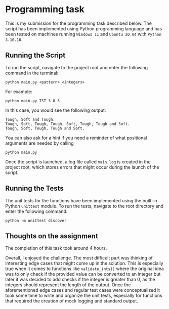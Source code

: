 # Programming task 
This is my submission for the programming task described below. The script has been implemented using Python programming language and has been tested on machines running `Windows 11` and `Ubuntu 20.04` with `Python 3.10.10`.

## Running the Script
To run the script, navigate to the project root and enter the following command in the terminal:
```
python main.py <pattern> <integers>
```
For example:
```
python main.py TST 3 8 5
```
In this case, you would see the following output:
```
Tough, Soft and Tough.
Tough, Soft, Tough, Tough, Soft, Tough, Tough and Soft.
Tough, Soft, Tough, Tough and Soft.
```
You can also ask for a hint if you need a reminder of what positional arguments are needed by calling 
```
python main.py
```

Once the script is launched, a log file called `main.log` is created in the project root, which stores errors that might occur during the launch of the script.

## Running the Tests
The unit tests for the functions have been implemented using the built-in Python `unittest` module. 
To run the tests, navigate to the root directory and enter the following command:
```
python -m unittest discover
```

## Thoughts on the assignment
The completion of this task took around 4 hours. 

Overall, I enjoyed the challenge. The most difficult part was thinking of interesting edge cases that might come up in the solution. This is especially true when it comes to functions like `validate_ints()` where the original idea was to only check if the provided value can be converted to an integer but later it was decided to add checks if the integer is greater than 0, as the integers should represent the length of the output. 
Once the aforementioned edge cases and regular test cases were conceptualized it took some time to write and organize the unit tests, especially for functions that required the creation of mock logging and standard output.
